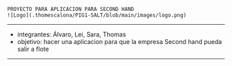    PROYECTO PARA APLICACION PARA SECOND HAND
    ![Logo](.thomescalona/PIG1-SALT/blob/main/images/logo.png)
    

------------------------------------------------
-    integrantes: Álvaro, Lei, Sara, Thomas
-    objetivo: hacer una aplicacion para que la empresa Second hand pueda salir a flote
------------------------------------------------
